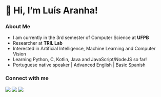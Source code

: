 # 👋 Hi, I’m Luís Aranha!

### About Me

- I am currently in the 3rd semester of Computer Science at **UFPB**
- Researcher at **TRIL Lab**
- Interested in Artificial Intelligence, Machine Learning and Computer Vision
- Learning Python, C, Kotlin, Java and JavaScript/NodeJS so far!
- Portuguese native speaker | Advanced English | Basic Spanish

### Connect with me

<a target="_blank" href="https://www.linkedin.com/in/lu%C3%ADs-henrique-magalh%C3%A3es-353556165/"><img src="https://img.shields.io/badge/-LinkedIn-%230077B5?style=for-the-badge&logo=linkedin&logoColor=white" target="_blank"></a>
<a href = "mailto:lhamagalhaes@gmail.com"><img src="https://img.shields.io/badge/-Gmail-%23333?style=for-the-badge&logo=gmail&logoColor=white" target="_blank"></a>
<a href = "https://www.instagram.com/luis.aranha25/"><img src="https://img.shields.io/badge/Instagram-E4405F?style=for-the-badge&logo=instagram&logoColor=white" target="_blank"></a>
